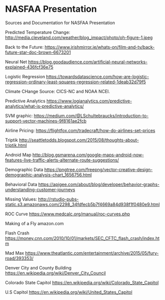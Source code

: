 # NASFAA Presentation
Sources and Documentation for NASFAA Presentation

Predicted Temperature Change:
http://media.cleveland.com/weather/blog_impact/photo/oh-figure-1.jpeg

Back to the Future:
https://www.irishmirror.ie/whats-on/film-and-tv/back-future-star-doc-brown-6673201

Neural Net
https://blog.goodaudience.com/artificial-neural-networks-explained-436fcf36e75

Logistic Regression
https://towardsdatascience.com/how-are-logistic-regression-ordinary-least-squares-regression-related-1deab32d79f5

Climate CHange
Source: CICS-NC and NOAA NCEI.

Predictive Analytics 
https://www.logianalytics.com/predictive-analytics/what-is-predictive-analytics/

SVM graphic:
https://medium.com/@LSchultebraucks/introduction-to-support-vector-machines-9f8161ae2fcb

Airline Pricing:
https://flightfox.com/tradecraft/how-do-airlines-set-prices

Triptik
http://seattletodds.blogspot.com/2015/08/thoughts-about-triptik.html

Android Map
http://blog.gsmarena.com/google-maps-android-now-features-live-traffic-alerts-alternate-route-suggestions/

Demographic Data
https://pngtree.com/freepng/vector-creative-design-demographic-analysis-chart_1656756.html

Behavioral Data
https://apigee.com/about/blog/developer/behavior-graphs-understanding-customer-journeys

Missing Values:
http://rstudio-pubs-static.s3.amazonaws.com/2298_34fdfecb5b7f4669a84d938f1f0480e9.html

ROC Curve
https://www.medcalc.org/manual/roc-curves.php

Making of a Fly
amazon.com

Flash Crash
https://money.cnn.com/2010/10/01/markets/SEC_CFTC_flash_crash/index.htm

Mad Max
https://www.theatlantic.com/entertainment/archive/2015/05/fury-road/393353/

Denver City and County Building
https://en.wikipedia.org/wiki/Denver_City_Council

Colorado State Capitol
https://en.wikipedia.org/wiki/Colorado_State_Capitol

U.S Capitol
https://en.wikipedia.org/wiki/United_States_Capitol
